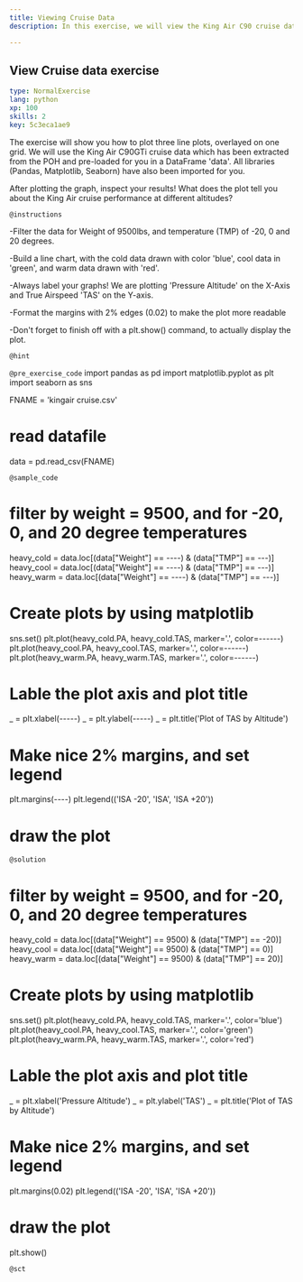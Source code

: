```yaml
---
title: Viewing Cruise Data
description: In this exercise, we will view the King Air C90 cruise data

---
```

## View Cruise data exercise

```yaml
type: NormalExercise
lang: python
xp: 100
skills: 2
key: 5c3eca1ae9
```
The exercise will show you how to plot three line plots, overlayed on one grid. We
will use the King Air C90GTi cruise data which has been extracted from the POH and 
pre-loaded for you in a DataFrame 'data'.  All libraries (Pandas, Matplotlib, Seaborn)
have also been imported for you.

After plotting the graph, inspect your results!  What does the plot tell you about the 
King Air cruise performance at different altitudes?

`@instructions`

-Filter the data for Weight of 9500lbs, and temperature (TMP) of -20, 0 and 20 degrees.

-Build a line chart, with the cold data drawn with color 'blue', cool data in 'green', and
warm data drawn with 'red'.

-Always label your graphs!  We are plotting 'Pressure Altitude' on the X-Axis and
True Airspeed 'TAS' on the Y-axis.

-Format the margins with 2% edges (0.02) to make the plot more readable

-Don't forget to finish off with a plt.show() command, to actually display the plot.


`@hint`

`@pre_exercise_code`
import pandas as pd
import matplotlib.pyplot as plt
import seaborn as sns

FNAME = 'kingair cruise.csv'

# read datafile
data = pd.read_csv(FNAME)


`@sample_code`
# filter by weight = 9500, and for -20, 0, and 20 degree temperatures
heavy_cold = data.loc[(data["Weight"] == ----) & (data["TMP"] == ---)]
heavy_cool = data.loc[(data["Weight"] == ----) & (data["TMP"] == ---)]
heavy_warm = data.loc[(data["Weight"] == ----) & (data["TMP"] == ---)]

# Create plots by using matplotlib
sns.set()
plt.plot(heavy_cold.PA, heavy_cold.TAS, marker='.', color=------)
plt.plot(heavy_cool.PA, heavy_cool.TAS, marker='.', color=------)
plt.plot(heavy_warm.PA, heavy_warm.TAS, marker='.', color=------)

# Lable the plot axis and plot title
_ = plt.xlabel(-----)
_ = plt.ylabel(-----)
_ = plt.title('Plot of TAS by Altitude')

# Make nice 2% margins, and set legend
plt.margins(----)
plt.legend(('ISA -20', 'ISA', 'ISA +20'))

# draw the plot


`@solution`
# filter by weight = 9500, and for -20, 0, and 20 degree temperatures
heavy_cold = data.loc[(data["Weight"] == 9500) & (data["TMP"] == -20)]
heavy_cool = data.loc[(data["Weight"] == 9500) & (data["TMP"] == 0)]
heavy_warm = data.loc[(data["Weight"] == 9500) & (data["TMP"] == 20)]

# Create plots by using matplotlib
sns.set()
plt.plot(heavy_cold.PA, heavy_cold.TAS, marker='.', color='blue')
plt.plot(heavy_cool.PA, heavy_cool.TAS, marker='.', color='green')
plt.plot(heavy_warm.PA, heavy_warm.TAS, marker='.', color='red')

# Lable the plot axis and plot title
_ = plt.xlabel('Pressure Altitude')
_ = plt.ylabel('TAS')
_ = plt.title('Plot of TAS by Altitude')

# Make nice 2% margins, and set legend
plt.margins(0.02)
plt.legend(('ISA -20', 'ISA', 'ISA +20'))

# draw the plot
plt.show()

`@sct`
```{python}

```


